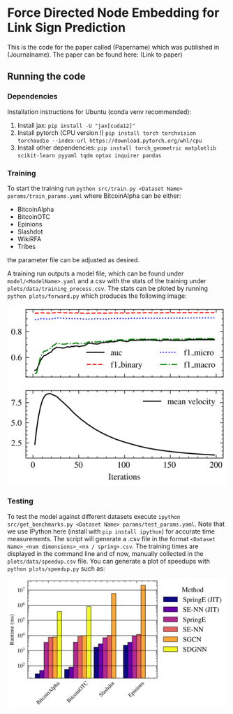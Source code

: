 # Force Directed Node Embedding for Link Sign Prediction

This is the code for the paper called (Papername) which was published in (Journalname). The paper can be found here: (Link to paper)

## Running the code

### Dependencies

Installation instructions for Ubuntu (conda venv recommended):

1. Install jax: 
``pip install -U "jax[cuda12]"``
2. Install pytorch (CPU version !) ``pip install torch torchvision torchaudio --index-url https://download.pytorch.org/whl/cpu``
3. Install other dependencies: ``pip install torch_geometric matplotlib scikit-learn pyyaml tqdm optax inquirer pandas``

### Training

To start the training run ```python src/train.py <Dataset Name> params/train_params.yaml``` where BitcoinAlpha can be either:

- BitcoinAlpha
- BitcoinOTC
- Epinions
- Slashdot 
- WikiRFA
- Tribes

the parameter file can be adjusted as desired.

A training run outputs a model file, which can be found under ```model/<ModelName>.yaml``` and a csv with the stats of the training under ```plots/data/training_process.csv```. The stats can be ploted by running ```python plots/forward.py``` which produces the following image:

![Forward](plots/forward.png)

### Testing

To test the model against different datasets execute ```ipython src/get_benchmarks.py <Dataset Name> params/test_params.yaml```. Note that we use IPython here (install with ```pip install ipython```) for accurate time measurements. The script will generate a .csv file in the format ```<Dataset Name>_<num dimensions>_<nn / spring>.csv```. The training times are displayed in the command line and of now, manually collected in the ```plots/data/speedup.csv``` file. You can generate a plot of speedups with  ```python plots/speedup.py``` such as:

![Forward](plots/performance.png)